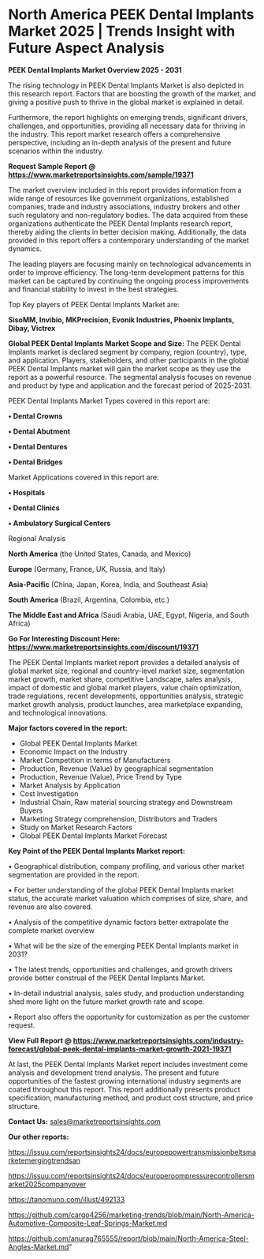 # North America PEEK Dental Implants Market 2025 | Trends Insight with Future Aspect Analysis

<Strong> PEEK Dental Implants Market Overview 2025 - 2031</strong>

The rising technology in PEEK Dental Implants Market is also depicted in this research report. Factors that are boosting the growth of the market, and giving a positive push to thrive in the global market is explained in detail.

Furthermore, the report highlights on emerging trends, significant drivers, challenges, and opportunities, providing all necessary data for thriving in the industry. This report market research offers a comprehensive perspective, including an in-depth analysis of the present and future scenarios within the industry.

<strong>Request Sample Report @ <a href=https://www.marketreportsinsights.com/sample/19371>https://www.marketreportsinsights.com/sample/19371</a></strong>

The market overview included in this report provides information from a wide range of resources like government organizations, established companies, trade and industry associations, industry brokers and other such regulatory and non-regulatory bodies. The data acquired from these organizations authenticate the PEEK Dental Implants research report, thereby aiding the clients in better decision making. Additionally, the data provided in this report offers a contemporary understanding of the market dynamics.

The leading players are focusing mainly on technological advancements in order to improve efficiency. The long-term development patterns for this market can be captured by continuing the ongoing process improvements and financial stability to invest in the best strategies.

Top Key players of PEEK Dental Implants Market are:

<strong>SisoMM, Invibio, MKPrecision, Evonik Industries, Phoenix Implants, Dibay, Victrex</strong>

<strong><b>Global PEEK Dental Implants Market Scope and Size:</b></strong>
The PEEK Dental Implants market is declared segment by company, region (country), type, and application. Players, stakeholders, and other participants in the global PEEK Dental Implants market will gain the market scope as they use the report as a powerful resource. The segmental analysis focuses on revenue and product by type and application and the forecast period of 2025-2031.

PEEK Dental Implants Market Types covered in this report are:

<strong>• Dental Crowns

• Dental Abutment

• Dental Dentures

• Dental Bridges</strong>

Market Applications covered in this report are:

<strong>• Hospitals

• Dental Clinics

• Ambulatory Surgical Centers</strong> 

Regional Analysis

<strong>North America</strong> (the United States, Canada, and Mexico)

<strong>Europe</strong> (Germany, France, UK, Russia, and Italy)

<strong>Asia-Pacific</strong> (China, Japan, Korea, India, and Southeast Asia)

<strong>South America</strong> (Brazil, Argentina, Colombia, etc.)

<strong>The Middle East and Africa</strong> (Saudi Arabia, UAE, Egypt, Nigeria, and South Africa)

<strong>Go For Interesting Discount Here: <a href=https://www.marketreportsinsights.com/discount/19371>https://www.marketreportsinsights.com/discount/19371</a></strong>

The PEEK Dental Implants market report provides a detailed analysis of global market size, regional and country-level market size, segmentation market growth, market share, competitive Landscape, sales analysis, impact of domestic and global market players, value chain optimization, trade regulations, recent developments, opportunities analysis, strategic market growth analysis, product launches, area marketplace expanding, and technological innovations.

<strong><b>Major factors covered in the report:</b></strong>
<ul>
  <li>Global PEEK Dental Implants Market </li>
  <li>Economic Impact on the Industry</li>
  <li>Market Competition in terms of Manufacturers</li>
  <li>Production, Revenue (Value) by geographical segmentation</li>
  <li>Production, Revenue (Value), Price Trend by Type</li>
  <li>Market Analysis by Application</li>
  <li>Cost Investigation</li>
  <li>Industrial Chain, Raw material sourcing strategy and Downstream Buyers</li>
  <li>Marketing Strategy comprehension, Distributors and Traders</li>
  <li>Study on Market Research Factors</li>
  <li>Global PEEK Dental Implants Market Forecast</li>
</ul>

<strong><b>Key Point of the PEEK Dental Implants Market report:</b></strong>

• Geographical distribution, company profiling, and various other market segmentation are provided in the report.

• For better understanding of the global PEEK Dental Implants market status, the accurate market valuation which comprises of size, share, and revenue are also covered.

• Analysis of the competitive dynamic factors better extrapolate the complete market overview

• What will be the size of the emerging PEEK Dental Implants market in 2031?

• The latest trends, opportunities and challenges, and growth drivers provide better construal of the PEEK Dental Implants Market.

• In-detail industrial analysis, sales study, and production understanding shed more light on the future market growth rate and scope.

• Report also offers the opportunity for customization as per the customer request.

<strong><b>View Full Report @ <a href=https://www.marketreportsinsights.com/industry-forecast/global-peek-dental-implants-market-growth-2021-19371>https://www.marketreportsinsights.com/industry-forecast/global-peek-dental-implants-market-growth-2021-19371</a></b></strong>


At last, the PEEK Dental Implants Market report includes investment come analysis and development trend analysis. The present and future opportunities of the fastest growing international industry segments are coated throughout this report. This report additionally presents product specification, manufacturing method, and product cost structure, and price structure.

<strong>Contact Us:</strong>
sales@marketreportsinsights.com

<strong>Our other reports:</strong>

<a href=https://issuu.com/reportsinsights24/docs/europepowertransmissionbeltsmarketemergingtrendsan>https://issuu.com/reportsinsights24/docs/europepowertransmissionbeltsmarketemergingtrendsan</a>

<a href=https://issuu.com/reportsinsights24/docs/europeroompressurecontrollersmarket2025companyover>https://issuu.com/reportsinsights24/docs/europeroompressurecontrollersmarket2025companyover</a>

<a href=https://tanomuno.com/illust/492133>https://tanomuno.com/illust/492133</a>

<a href=https://github.com/cargo4256/marketing-trends/blob/main/North-America-Automotive-Composite-Leaf-Springs-Market.md>https://github.com/cargo4256/marketing-trends/blob/main/North-America-Automotive-Composite-Leaf-Springs-Market.md</a>

<a href=https://github.com/anurag765555/report/blob/main/North-America-Steel-Angles-Market.md>https://github.com/anurag765555/report/blob/main/North-America-Steel-Angles-Market.md</a>"
